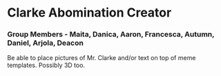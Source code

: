 # Clarke Abomination Creator

### Group Members - Maita, Danica, Aaron, Francesca, Autumn, Daniel, Arjola, Deacon

Be able to place pictures of Mr. Clarke and/or text on top of meme templates. Possibly 3D too.
